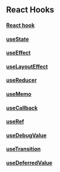 ## React Hooks

#### [React hook](https://github.com/Ubinquitous/Details/blob/master/React-hooks/Hooks.md)

#### [useState](https://github.com/Ubinquitous/Details/blob/master/React-hooks/useState.md)

#### [useEffect](https://github.com/Ubinquitous/Details/blob/master/React-hooks/useEffect.md)

#### [useLayoutEffect](https://github.com/Ubinquitous/Details/blob/master/React-hooks/useLayoutEffect.md)

#### [useReducer](https://github.com/Ubinquitous/Details/blob/master/React-hooks/useReducer.md)

#### [useMemo](https://github.com/Ubinquitous/Details/blob/master/React-hooks/useMemo.md)

#### [useCallback](https://github.com/Ubinquitous/Details/blob/master/React-hooks/useCallback.md)

#### [useRef](https://github.com/Ubinquitous/Details/blob/master/React-hooks/useRef.md)

#### [useDebugValue](https://github.com/Ubinquitous/Details/blob/master/React-hooks/useDebugValue.md)

#### [useTransition](https://github.com/Ubinquitous/Details/blob/master/React-hooks/useTransition.md)

#### [useDeferredValue](https://github.com/Ubinquitous/Details/blob/master/React-hooks/useDeferredValue.md)
